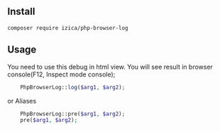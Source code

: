 ## Install
```
composer require izica/php-browser-log
```

## Usage
You need to use this debug in html view.
You will see result in browser console(F12, Inspect mode console);
```php
    PhpBrowserLog::log($arg1, $arg2);
```

or Aliases
```php
    PhpBrowserLog::pre($arg1, $arg2);
    pre($arg1, $arg2);
```
